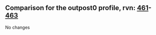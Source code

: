 ## Comparison for the outpost0 profile, rvn: [461](https://github.com/PRO100KatYT/FortniteProfileRevisions/tree/main/profiles/outpost0/461%20outpost0.json)-[463](https://github.com/PRO100KatYT/FortniteProfileRevisions/tree/main/profiles/outpost0/463%20outpost0.json)

No changes
